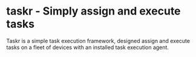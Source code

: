# taskr - Simply assign and execute tasks

Taskr is a simple task execution framework, designed assign and execute tasks on a fleet of devices with an installed task execution agent.
